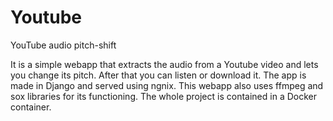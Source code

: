 # Youtube
YouTube audio pitch-shift

It is a simple webapp that extracts the audio from a Youtube video and lets you change its pitch. After that you can listen or download it. The app is made in Django and served using ngnix. This webapp also uses ffmpeg and sox libraries for its functioning. The whole project is contained in a Docker container.
